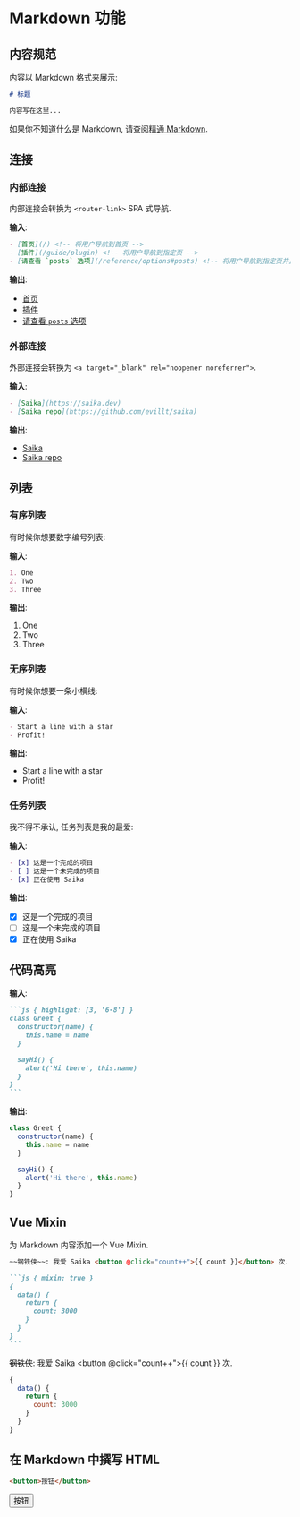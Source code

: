 # Markdown 功能

## 内容规范

内容以 Markdown 格式来展示:

```markdown
# 标题

内容写在这里...
```

如果你不知道什么是 Markdown, 请查阅[精通 Markdown](https://guides.github.com/features/mastering-markdown/).

## 连接

### 内部连接

内部连接会转换为 `<router-link>` SPA 式导航.

**输入**:

```markdown
- [首页](/) <!-- 将用户导航到首页 -->
- [插件](/guide/plugin) <!-- 将用户导航到指定页 -->
- [请查看 `posts` 选项](/reference/options#posts) <!-- 将用户导航到指定页并且跳转锚点 -->
```

**输出**:

- [首页](/) <!-- 将用户导航到首页 -->
- [插件](/guide/plugin) <!-- 将用户导航到指定页 -->
- [请查看 `posts` 选项](/reference/options#posts) <!-- 将用户导航到指定页并且跳转锚点 -->

### 外部连接

外部连接会转换为 `<a target="_blank" rel="noopener noreferrer">`.

**输入**:

```markdown
- [Saika](https://saika.dev)
- [Saika repo](https://github.com/evillt/saika)
```

**输出**:

- [Saika](https://saika.dev)
- [Saika repo](https://github.com/evillt/saika)

## 列表

### 有序列表

有时候你想要数字编号列表:

**输入**:

```markdown
1. One
2. Two
3. Three
```

**输出**:

1. One
2. Two
3. Three

### 无序列表

有时候你想要一条小横线:

**输入**:

```markdown
- Start a line with a star
- Profit!
```

**输出**:

- Start a line with a star
- Profit!

### 任务列表

我不得不承认, 任务列表是我的最爱:

**输入**:

```markdown
- [x] 这是一个完成的项目
- [ ] 这是一个未完成的项目
- [x] 正在使用 Saika
```

**输出**:

- [x] 这是一个完成的项目
- [ ] 这是一个未完成的项目
- [x] 正在使用 Saika

## 代码高亮

**输入**:

````markdown
```js { highlight: [3, '6-8'] }
class Greet {
  constructor(name) {
    this.name = name
  }

  sayHi() {
    alert('Hi there', this.name)
  }
}
```
````

**输出**:

```js {highlight: [3, '6-8']}
class Greet {
  constructor(name) {
    this.name = name
  }

  sayHi() {
    alert('Hi there', this.name)
  }
}
```

## Vue Mixin

为 Markdown 内容添加一个 Vue Mixin.

````markdown
~~钢铁侠~~: 我爱 Saika <button @click="count++">{{ count }}</button> 次.

```js { mixin: true }
{
  data() {
    return {
      count: 3000
    }
  }
}
```
````

~~钢铁侠~~: 我爱 Saika <button @click="count++">{{ count }}</button> 次.

```js { mixin: true }
{
  data() {
    return {
      count: 3000
    }
  }
}
```

## 在 Markdown 中撰写 HTML

```html
<button>按钮</button>
```

<button>按钮</button>
